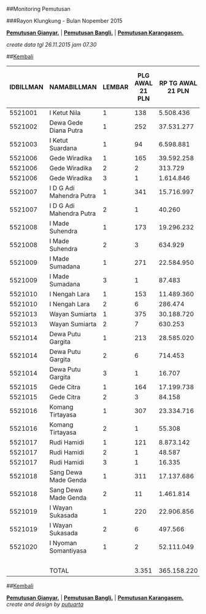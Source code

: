##Monitoring Pemutusan 

###Rayon Klungkung - Bulan Nopember 2015

**[Pemutusan Gianyar.](https://github.com/areabatur/3mm.3atur/blob/master/gianyar112015.markdown )** | 
**[Pemutusan Bangli.](https://github.com/areabatur/3mm.3atur/blob/master/bangli112015.markdown )** | 
**[Pemutusan Karangasem.](https://github.com/areabatur/3mm.3atur/blob/master/karangasem112015.markdown )**

_create data tgl 26.11.2015 jam 07.30_

##[Kembali](http://areabatur.github.io/3mm.3atur/)

| IDBILLMAN |       NAMABILLMAN        | LEMBAR |  PLG AWAL 21 PLN  |  RP TG AWAL 21 PLN  |  RP BK AWAL 21 PLN  |  TARGET AKHIR PLN  |  (% REALISASI)  |  SISA RP TG 26 07:30  |  SISA RP BK 26 07:30  |  SISA PLG 26 07:30  | BELUM | DATANGI | SEGEL |    LNS     |  SISA RP TG 25 16:45  |  SISA RP BK 25 16:45  |  SISA PLG 25 16:45  | BELUM | DATANGI | SEGEL |     LNS      |  SISA RP TG 25 01:45  |  SISA RP BK 25 01:45  |  SISA PLG 25 01:45  |  BELUM  |  DATANGI  |  SEGEL  |      LNS       |  |  SISA RP TG 24 0617  |  SISA RP BK  |  TPLG   |  BELUM  |  DATANGI  |  SEGEL  |     LNS      |  SISA RP TG 23 1830  |  SISA RP BK  |  TPLG   |  BELUM  |  DATANGI  |  SEGEL  |
|-----------|--------------------------|--------|-------------------|---------------------|---------------------|--------------------|-----------------|-----------------------|-----------------------|---------------------|-------|---------|-------|------------|-----------------------|-----------------------|---------------------|-------|---------|-------|--------------|-----------------------|-----------------------|---------------------|---------|-----------|---------|----------------|--|----------------------|--------------|---------|---------|-----------|---------|--------------|----------------------|--------------|---------|---------|-----------|---------|
|   5521001 | I Ketut Nila             |      1 |  138              |  5.508.436          |  423.000            |  408.025           |  (3)            |  1.853.665            |  162.000              |  54                 |    54 |         |       | 0|0        |  1.853.665            |  162.000              |  54                 |    54 |         |       | 1714049|63   |  3.567.714            |  351.000              |  117                |  117    |           |         |  650252|5      |  |  4.217.966           |  373.000     |  122    |  122    |           |         |  0|0         |  4.217.966           |  373.000     |  122    |  122    |  -        |  -      |
|   5521002 | Dewa Gede Diana Putra    |      1 |  252              |  37.531.277         |  1.591.343          |  2.780.048         |  (9)            |  29.662.996           |  1.196.343            |  173                |   173 |         |       | 0|0        |  29.662.996           |  1.196.343            |  173                |   173 |         |       | 433651|14    |  30.096.647           |  1.238.343            |  187                |  187    |           |         |  1209780|27    |  |  31.306.427          |  1.326.343   |  214    |  214    |           |         |  44138|2     |  31.350.565          |  1.332.343   |  216    |  216    |  -        |  -      |
|   5521003 | I Ketut Suardana         |      1 |  94               |  6.598.881          |  296.000            |  488.798           |  (4)            |  2.692.348            |  108.000              |  36                 |    36 |         |       | 470015|5   |  3.162.363            |  123.000              |  41                 |    41 |         |       | 185219|7     |  3.347.582            |  144.000              |  48                 |  48     |           |         |  857910|18     |  |  4.205.492           |  205.000     |  66     |  66     |           |         |  1824200|18  |  6.029.692           |  266.000     |  84     |  84     |  -        |  -      |
|   5521006 | Gede Wiradika            |      1 |  165              |  39.592.258         |  1.645.573          |  2.932.711         |  (6)            |  24.181.003           |  897.353              |  85                 |    85 |         |       | 190491|5   |  24.371.494           |  912.353              |  90                 |    90 |         |       | 980627|10    |  25.352.121           |  946.353              |  100                |  100    |           |         |  5518224|19    |  |  30.870.345          |  1.118.573   |  119    |  119    |           |         |  0|0         |  30.870.345          |  1.118.573   |  119    |  119    |  -        |  -      |
|   5521006 | Gede Wiradika            |      2 |  2                |  313.729            |  24.000             |  23.239            |  (5)            |  159.061              |  9.000                |  1                  |     1 |         |       | 0|0        |  159.061              |  9.000                |  1                  |     1 |         |       | 0|0          |  159.061              |  9.000                |  1                  |  1      |           |         |  154668|1      |  |  313.729             |  24.000      |  2      |  2      |           |         |  0|0         |  313.729             |  24.000      |  2      |  2      |  -        |  -      |
|   5521006 | Gede Wiradika            |      3 |  1                |  1.614.846          |  450.000            |  119.616           |  (12)           |  1.614.846            |  450.000              |  1                  |     1 |         |       | 0|0        |  1.614.846            |  450.000              |  1                  |     1 |         |       | 0|0          |  1.614.846            |  450.000              |  1                  |  1      |           |         |  0|0           |  |  1.614.846           |  450.000     |  1      |  1      |           |         |  0|0         |  1.614.846           |  450.000     |  1      |  1      |  -        |  -      |
|   5521007 | I D G Adi Mahendra Putra |      1 |  341              |  15.716.997         |  1.045.000          |  1.164.203         |  (3)            |  5.404.514            |  266.000              |  86                 |    86 |         |       | 0|0        |  5.404.514            |  266.000              |  86                 |    86 |         |       | 1200554|22   |  6.605.068            |  334.000              |  108                |  108    |           |         |  3338107|81    |  |  9.943.175           |  581.000     |  189    |  189    |           |         |  143386|4    |  10.086.561          |  593.000     |  193    |  193    |  -        |  -      |
|   5521007 | I D G Adi Mahendra Putra |      2 |  1                |  40.260             |  9.000              |  2.982             |  2              |  -                    |  -                    |  -                  |     0 |         |       | 0|0        |                       |                       |                     |     0 |         |       | 40260|1      |  40.260               |  9.000                |  1                  |  1      |           |         |  0|0           |  |  40.260              |  9.000       |  1      |  1      |           |         |  0|0         |  40.260              |  9.000       |  1      |  1      |  -        |  -      |
|   5521008 | I Made Suhendra          |      1 |  173              |  19.296.232         |  677.000            |  1.429.327         |  (2)            |  5.232.144            |  248.000              |  48                 |    48 |         |       | 328499|3   |  5.560.643            |  257.000              |  51                 |    51 |         |       | 2107305|25   |  7.667.948            |  338.000              |  76                 |  76     |           |         |  3200811|37    |  |  10.868.759          |  463.000     |  113    |  113    |           |         |  91509|1     |  10.960.268          |  466.000     |  114    |  114    |  -        |  -      |
|   5521008 | I Made Suhendra          |      2 |  3                |  634.929            |  39.000             |  47.031            |  (1)            |  154.668              |  15.000               |  1                  |     1 |         |       | 0|0        |  154.668              |  15.000               |  1                  |     1 |         |       | 0|0          |  154.668              |  15.000               |  1                  |  1      |           |         |  480261|2      |  |  634.929             |  39.000      |  3      |  3      |           |         |  0|0         |  634.929             |  39.000      |  3      |  3      |  -        |  -      |
|   5521009 | I Made Sumadana          |      1 |  271              |  22.584.950         |  889.000            |  1.672.931         |  (6)            |  12.477.099           |  537.000              |  168                |   168 |         |       | 276150|3   |  12.753.249           |  553.000              |  171                |   171 |         |       | 687540|10    |  13.440.789           |  583.000              |  181                |  181    |           |         |  2664381|21    |  |  16.105.170          |  656.000     |  202    |  202    |           |         |  0|0         |  16.105.170          |  656.000     |  202    |  202    |  -        |  -      |
|   5521009 | I Made Sumadana          |      3 |  1                |  87.483             |  18.000             |  6.480             |  (12)           |  87.483               |  18.000               |  1                  |     1 |         |       | 0|0        |  87.483               |  18.000               |  1                  |     1 |         |       | 0|0          |  87.483               |  18.000               |  1                  |  1      |           |         |  0|0           |  |  87.483              |  18.000      |  1      |  1      |           |         |  0|0         |  87.483              |  18.000      |  1      |  1      |  -        |  -      |
|   5521010 | I Nengah Lara            |      1 |  153              |  11.489.360         |  596.000            |  851.049           |  (3)            |  4.591.808            |  267.000              |  67                 |    67 |         |       | 0|0        |  4.591.808            |  267.000              |  67                 |    67 |         |       | 296886|5     |  4.888.694            |  282.000              |  72                 |  72     |           |         |  1771225|10    |  |  6.659.919           |  319.000     |  82     |  82     |           |         |  316914|2    |  6.976.833           |  327.000     |  84     |  84     |  -        |  -      |
|   5521010 | I Nengah Lara            |      2 |  6                |  286.474            |  60.000             |  21.220            |  (11)           |  275.584              |  51.000               |  5                  |     5 |         |       | 0|0        |  275.584              |  51.000               |  5                  |     5 |         |       | 0|0          |  275.584              |  51.000               |  5                  |  5      |           |         |  10890|1       |  |  286.474             |  60.000      |  6      |  6      |           |         |  0|0         |  286.474             |  60.000      |  6      |  6      |  -        |  -      |
|   5521013 | Wayan Sumiarta           |      1 |  375              |  30.188.720         |  1.327.000          |  2.236.164         |  (4)            |  14.072.572           |  614.000              |  163                |   163 |         |       | 274372|6   |  14.346.944           |  634.000              |  169                |   169 |         |       | 4022249|52   |  18.369.193           |  806.000              |  221                |  221    |           |         |  3419954|47    |  |  21.789.147          |  961.000     |  268    |  268    |           |         |  0|0         |  21.789.147          |  961.000     |  268    |  268    |  -        |  -      |
|   5521013 | Wayan Sumiarta           |      2 |  7                |  630.253            |  63.000             |  46.685            |  (4)            |  257.000              |  18.000               |  2                  |     2 |         |       | 0|0        |  257.000              |  18.000               |  2                  |     2 |         |       | 160764|3     |  417.764              |  45.000               |  5                  |  5      |           |         |  134014|1      |  |  551.778             |  54.000      |  6      |  6      |           |         |  0|0         |  551.778             |  54.000      |  6      |  6      |  -        |  -      |
|   5521014 | Dewa Putu Gargita        |      1 |  213              |  28.585.020         |  895.000            |  2.117.374         |  (4)            |  11.494.488           |  314.000              |  85                 |    85 |         |       | 219703|2   |  11.714.191           |  320.000              |  87                 |    87 |         |       | 3324787|21   |  15.038.978           |  399.000              |  108                |  108    |           |         |  4775754|33    |  |  19.814.732          |  576.000     |  141    |  141    |           |         |  0|0         |  19.814.732          |  576.000     |  141    |  141    |  -        |  -      |
|   5521014 | Dewa Putu Gargita        |      2 |  6                |  714.453            |  60.000             |  52.922            |  (2)            |  200.299              |  33.000               |  3                  |     3 |         |       | 0|0        |  200.299              |  33.000               |  3                  |     3 |         |       | 130065|1     |  330.364              |  42.000               |  4                  |  4      |           |         |  384089|2      |  |  714.453             |  60.000      |  6      |  6      |           |         |  0|0         |  714.453             |  60.000      |  6      |  6      |  -        |  -      |
|   5521014 | Dewa Putu Gargita        |      3 |  1                |  16.707             |  18.000             |  1.238             |  (12)           |  16.707               |  18.000               |  1                  |     1 |         |       | 0|0        |  16.707               |  18.000               |  1                  |     1 |         |       | 0|0          |  16.707               |  18.000               |  1                  |  1      |           |         |  0|0           |  |  16.707              |  18.000      |  1      |  1      |           |         |  0|0         |  16.707              |  18.000      |  1      |  1      |  -        |  -      |
|   5521015 | Gede Citra               |      1 |  164              |  17.199.738         |  839.251            |  1.274.033         |  (2)            |  4.970.642            |  235.000              |  74                 |    74 |         |       | 294491|3   |  5.265.133            |  246.000              |  77                 |    77 |         |       | 913921|14    |  6.179.054            |  288.000              |  91                 |  91     |           |         |  4863333|15    |  |  11.042.387          |  438.251     |  106    |  106    |           |         |  1238889|1   |  12.281.276          |  448.251     |  107    |  107    |  -        |  -      |
|   5521015 | Gede Citra               |      2 |  3                |  84.158             |  27.000             |  6.234             |  0              |  10.890               |  9.000                |  1                  |     1 |         |       | 0|0        |  10.890               |  9.000                |  1                  |     1 |         |       | 0|0          |  10.890               |  9.000                |  1                  |  1      |           |         |  0|0           |  |  10.890              |  9.000       |  1      |  1      |           |         |  0|0         |  10.890              |  9.000       |  1      |  1      |  -        |  -      |
|   5521016 | Komang Tirtayasa         |      1 |  307              |  23.334.716         |  1.041.000          |  1.728.469         |  (5)            |  12.876.996           |  516.000              |  158                |   158 |         |       | 0|0        |  12.876.996           |  516.000              |  158                |   158 |         |       | 1559858|24   |  14.436.854           |  595.000              |  182                |  182    |           |         |  2812796|38    |  |  17.249.650          |  760.000     |  220    |  220    |           |         |  0|0         |  17.249.650          |  760.000     |  220    |  220    |  -        |  -      |
|   5521016 | Komang Tirtayasa         |      2 |  1                |  55.308             |  9.000              |  4.097             |  (12)           |  55.308               |  9.000                |  1                  |     1 |         |       | 0|0        |  55.308               |  9.000                |  1                  |     1 |         |       | 0|0          |  55.308               |  9.000                |  1                  |  1      |           |         |  0|0           |  |  55.308              |  9.000       |  1      |  1      |           |         |  0|0         |  55.308              |  9.000       |  1      |  1      |  -        |  -      |
|   5521017 | Rudi Hamidi              |      1 |  121              |  8.873.142          |  384.000            |  657.259           |  (1)            |  2.261.011            |  113.000              |  34                 |    34 |         |       | 0|0        |  2.261.011            |  113.000              |  34                 |    34 |         |       | 953429|12    |  3.214.440            |  151.000              |  46                 |  46     |           |         |  1911535|18    |  |  5.125.975           |  207.000     |  64     |  64     |           |         |  0|0         |  5.125.975           |  207.000     |  64     |  64     |  -        |  -      |
|   5521017 | Rudi Hamidi              |      2 |  1                |  48.587             |  9.000              |  3.599             |  (3)            |  16.335               |  18.000               |  1                  |     1 |         |       | 0|0        |  16.335               |  18.000               |  1                  |     1 |         |       | 0|0          |  16.335               |  18.000               |  1                  |  1      |           |         |  0|0           |  |  16.335              |  18.000      |  1      |  1      |           |         |  0|0         |  16.335              |  18.000      |  1      |  1      |  -        |  -      |
|   5521017 | Rudi Hamidi              |      3 |  1                |  16.335             |  18.000             |  1.210             |  2              |                       |                       |                     |       |         |       | 0|0        |                       |                       |                     |       |         |       | 0|0          |                       |                       |                     |         |           |         |  0|0           |  |                      |              |         |  -      |           |         |  0|0         |                      |              |         |  -      |  -        |  -      |
|   5521018 | Sang Dewa Made Genda     |      1 |  311              |  17.137.686         |  985.000            |  1.269.437         |  (5)            |  8.144.116            |  473.000              |  148                |   148 |         |       | 634033|11  |  8.778.149            |  508.000              |  159                |   159 |         |       | 1443010|27   |  10.221.159           |  589.000              |  186                |  186    |           |         |  2047509|30    |  |  12.268.668          |  681.000     |  216    |  216    |           |         |  26714|1     |  12.295.382          |  684.000     |  217    |  217    |  -        |  -      |
|   5521018 | Sang Dewa Made Genda     |      2 |  11               |  1.461.814          |  126.000            |  108.281           |  (5)            |  757.797              |  84.000               |  7                  |     7 |         |       | 0|0        |  757.797              |  84.000               |  7                  |     7 |         |       | 167173|1     |  924.970              |  93.000               |  8                  |  8      |           |         |  47262|1       |  |  972.232             |  102.000     |  9      |  9      |           |         |  0|0         |  972.232             |  102.000     |  9      |  9      |  -        |  -      |
|   5521019 | I Wayan Sukasada         |      1 |  220              |  22.906.856         |  742.000            |  1.696.776         |  (5)            |  12.312.869           |  378.000              |  109                |   109 |         |       | 20130|1    |  12.332.999           |  381.000              |  110                |   110 |         |       | 1587102|17   |  13.920.101           |  434.000              |  127                |  127    |           |         |  2958418|30    |  |  16.878.519          |  539.000     |  157    |  157    |           |         |  0|0         |  16.878.519          |  539.000     |  157    |  157    |  -        |  -      |
|   5521019 | I Wayan Sukasada         |      2 |  6                |  497.566            |  54.000             |  36.856            |  (3)            |  168.362              |  18.000               |  2                  |     2 |         |       | 0|0        |  168.362              |  18.000               |  2                  |     2 |         |       | 236572|3     |  404.934              |  45.000               |  5                  |  5      |           |         |  92632|1       |  |  497.566             |  54.000      |  6      |  6      |           |         |  0|0         |  497.566             |  54.000      |  6      |  6      |  -        |  -      |
|   5521020 | I Nyoman Somantiyasa     |      1 |  2                |  52.111.049         |  1.537.296          |  3.860.013         |  1              |  2.757.873            |  100.000              |  1                  |     1 |         |       | 0|0        |  2.757.873            |  100.000              |  1                  |     1 |         |       | 49353176|1   |  52.111.049           |  1.537.296            |  2                  |  2      |           |         |  0|0           |  |  52.111.049          |  1.537.296   |  2      |  2      |           |         |  0|0         |  52.111.049          |  1.537.296   |  2      |  2      |  -        |  -      |
|           |                          |        |                   |                     |                     |                    |                 |                       |                       |                     |       |         |       |            |                       |                       |                     |       |         |       |              |                       |                       |                     |         |           |         |                |  |                      |              |         |         |           |         |              |                      |              |         |         |  -        |  -      |
|           | TOTAL                    |        |  3.351            |  365.158.220        |  15.897.463         |  27.048.305        |  (4)            |  158.760.484          |  7.174.696            |  1.516              |  1516 |       0 |     0 | 2707884|39 |  161.468.368          |  7.304.696            |  1.555              |  1555 |       0 |     0 | 71498197|333 |  232.966.565          |  9.846.992            |  1.888              |  1.888  |  -        |  -      |  43303805|438  |  |  276.270.370         |  11.665.463  |  2.326  |  2.326  |  -        |  -      |  3685750|29  |  279.956.120         |  11.768.463  |  2.355  |  2.355  |  -        |  -      |


##[Kembali](http://areabatur.github.io/3mm.3atur/)

**[Pemutusan Gianyar.](https://github.com/areabatur/3mm.3atur/blob/master/gianyar112015.markdown )** | 
**[Pemutusan Bangli.](https://github.com/areabatur/3mm.3atur/blob/master/bangli112015.markdown )** | 
**[Pemutusan Karangasem.](https://github.com/areabatur/3mm.3atur/blob/master/karangasem112015.markdown )**
_create and design by [putuarta](mailto:putuarta@gmail.com)_
